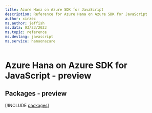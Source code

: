 ```yaml
---
title: Azure Hana on Azure SDK for JavaScript
description: Reference for Azure Hana on Azure SDK for JavaScript
author: xirzec
ms.author: jeffish
ms.data: 03/23/2023
ms.topic: reference
ms.devlang: javascript
ms.service: hanaonazure
---
```

# Azure Hana on Azure SDK for JavaScript - preview
## Packages - preview
[!INCLUDE [packages](hana-on-azure-index.md)]
